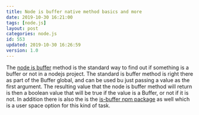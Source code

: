 ```yaml
---
title: Node is buffer native method basics and more
date: 2019-10-30 16:21:00
tags: [node.js]
layout: post
categories: node.js
id: 553
updated: 2019-10-30 16:26:59
version: 1.0
---
```


The [node is buffer](https://nodejs.org/api/buffer.html#buffer_class_method_buffer_isbuffer_obj) method is the standard way to find out if something is a buffer or not in a nodejs project. The standard is buffer method is right there as part of the Buffer global, and can be used bu just passing a value as the first argument. The resulting value that the node is buffer method will return is then a boolean value that will be true if the value is a Buffer, or not if it is not. In addition there is also the is the [is-buffer npm package](https://www.npmjs.com/package/is-buffer) as well which is a user space option for this kind of task.

<!-- more -->

